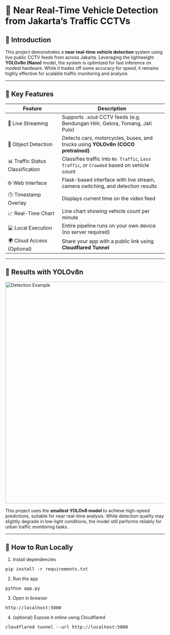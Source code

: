 # 🚗 Near Real-Time Vehicle Detection from Jakarta’s Traffic CCTVs

## 📖 Introduction
This project demonstrates a **near real-time vehicle detection** system using live public CCTV feeds from across Jakarta. Leveraging the lightweight **YOLOv8n (Nano)** model, the system is optimized for fast inference on modest hardware. While it trades off some accuracy for speed, it remains highly effective for scalable traffic monitoring and analysis.

---

## 🔧 Key Features

| Feature                               | Description                                                                 |
|---------------------------------------|-----------------------------------------------------------------------------|
| 🔴 Live Streaming                     | Supports `.m3u8` CCTV feeds (e.g. Bendungan Hilir, Gelora, Tomang, Jati Pulo) |
| 🎯 Object Detection                   | Detects cars, motorcycles, buses, and trucks using **YOLOv8n (COCO pretrained)** |
| 📊 Traffic Status Classification     | Classifies traffic into `No Traffic`, `Less Traffic`, or `Crowded` based on vehicle count |
| 🌐 Web Interface                      | Flask-based interface with live stream, camera switching, and detection results |
| 🕒 Timestamp Overlay                  | Displays current time on the video feed                                    |
| 📈 Real-Time Chart                    | Line chart showing vehicle count per minute                                |
| 💻 Local Execution                    | Entire pipeline runs on your own device (no server required)               |
| 🌍 Cloud Access (Optional)           | Share your app with a public link using **Cloudflared Tunnel**             |

---

## 🧠 Results with YOLOv8n

<img src="Content/GifExamples.gif" alt="Detection Example" width="700"/>

This project uses the **smallest YOLOv8 model** to achieve high-speed predictions, suitable for near real-time analysis. While detection quality may slightly degrade in low-light conditions, the model still performs reliably for urban traffic monitoring tasks.

---

## 🧪 How to Run Locally
1. Install dependencies
<pre>pip install -r requirements.txt</pre>
2. Run the app
<pre>python app.py</pre>
3. Open in browser
<pre>http://localhost:5000</pre>
4. (optional) Expose it online using Cloudflared
<pre>cloudflared tunnel --url http://localhost:5000</pre>

